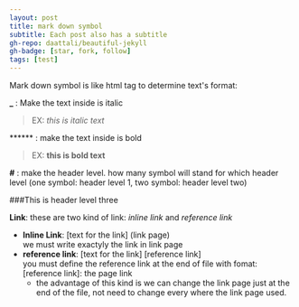 ```yaml
---
layout: post
title: mark down symbol
subtitle: Each post also has a subtitle
gh-repo: daattali/beautiful-jekyll
gh-badge: [star, fork, follow]
tags: [test]
---
```


Mark down symbol is like html tag to determine text's format:

**_** : Make the text inside is italic
>EX: _this is italic text_
    
****** : make the text inside is bold
>EX: **this is bold text**
    
**#** : make the header level. how many symbol will stand for which header level (one symbol: header level 1, two symbol: header level two)

###This is header level three

**Link**: these are two kind of link: _inline link_ and _reference link_  
 * **Inline Link**: [text for the link] (link page)  
    we must write exactyly the link in link page
 * **reference link**: [text for the link] [reference link]  
    you must define the reference link at the end of file with fomat: [reference link]: the page link  
   * the advantage of this kind is we can change the link page just at the end of the file, not need to change every where the link page used.
